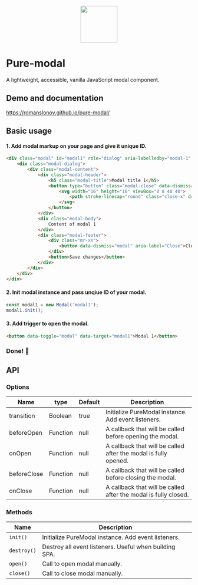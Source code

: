 <p align="center">
  <img width="100" height="100" src="https://i.imgur.com/mfvfVlh.png" />
</p>

# Pure-modal
A lightweight, accessible, vanilla JavaScript modal component. 

## Demo and documentation
https://romanslonov.github.io/pure-modal/

## Basic usage
#### 1. Add modal markup on your page and give it unique ID.

```html
<div class="modal" id="modal1" role="dialog" aria-labelledby="modal-1" aria-describedby="basic-modal" tabindex="-1" style="display: none;">
    <div class="modal-dialog">
        <div class="modal-content">
            <div class="modal-header">
                <h5 class="modal-title">Modal title 1</h5>
                <button type="button" class="modal-close" data-dismiss="modal" aria-label="Close">
                    <svg width="16" height="16" viewBox="0 0 40 40">
                        <path stroke-linecap="round" class="close-x" d="M 10,10 L 30,30 M 30,10 L 10,30" stroke="#000" fill="transparent" stroke-width="5"></path>
                    </svg>
                </button>
            </div>
            <div class="modal-body">
                Content of modal 1
            </div>
            <div class="modal-footer">
                <div class="mr-xs">
                    <button data-dismiss="modal" aria-label="Close">Close</button>
                </div>
                <button>Save changes</button>
            </div>
        </div>
    </div>
</div>
```

#### 2. Init modal instance and pass unqiue ID of your modal.
```javascript
const modal1 = new Modal('modal1');
modal1.init();
```

#### 3. Add trigger to open the modal.
```html
<button data-toggle="modal" data-target="modal1">Modal 1</button>
```

### Done! 🎉

## API

### Options
| Name             |type            | Default        | Description
| -----------------|----------------|----------------|-------------
| transition       | Boolean        | true           | Initialize PureModal instance. Add event listeners. 
| beforeOpen       | Function       | null           | A callback that will be called before opening the modal.
| onOpen           | Function       | null           | A callback that will be called after the modal is fully opened.
| beforeClose      | Function       | null           | A callback that will be called before closing the modal.
| onClose          | Function       | null           | A callback that will be called after the modal is fully closed.


### Methods
| Name             | Description
| -----------------|---------------
| `init()`         | Initialize PureModal instance. Add event listeners. 
| `destroy()`      | Destroy all event listeners. Useful when building SPA.
| `open()`         | Call to open modal manually. 
| `close()`        | Call to close modal manually.
